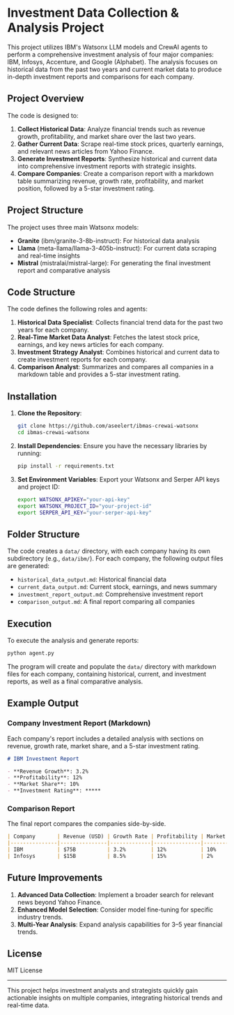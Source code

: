 
# Investment Data Collection & Analysis Project

This project utilizes IBM's Watsonx LLM models and CrewAI agents to perform a comprehensive investment analysis of four major companies: IBM, Infosys, Accenture, and Google (Alphabet). The analysis focuses on historical data from the past two years and current market data to produce in-depth investment reports and comparisons for each company.

## Project Overview

The code is designed to:
1. **Collect Historical Data**: Analyze financial trends such as revenue growth, profitability, and market share over the last two years.
2. **Gather Current Data**: Scrape real-time stock prices, quarterly earnings, and relevant news articles from Yahoo Finance.
3. **Generate Investment Reports**: Synthesize historical and current data into comprehensive investment reports with strategic insights.
4. **Compare Companies**: Create a comparison report with a markdown table summarizing revenue, growth rate, profitability, and market position, followed by a 5-star investment rating.

## Project Structure

The project uses three main Watsonx models:
- **Granite** (ibm/granite-3-8b-instruct): For historical data analysis
- **Llama** (meta-llama/llama-3-405b-instruct): For current data scraping and real-time insights
- **Mistral** (mistralai/mistral-large): For generating the final investment report and comparative analysis

## Code Structure

The code defines the following roles and agents:

1. **Historical Data Specialist**: Collects financial trend data for the past two years for each company.
2. **Real-Time Market Data Analyst**: Fetches the latest stock price, earnings, and key news articles for each company.
3. **Investment Strategy Analyst**: Combines historical and current data to create investment reports for each company.
4. **Comparison Analyst**: Summarizes and compares all companies in a markdown table and provides a 5-star investment rating.

## Installation

1. **Clone the Repository**:
   ```bash
   git clone https://github.com/aseelert/ibmas-crewai-watsonx
   cd ibmas-crewai-watsonx
   ```

2. **Install Dependencies**:
   Ensure you have the necessary libraries by running:
   ```bash
   pip install -r requirements.txt
   ```

3. **Set Environment Variables**:
   Export your Watsonx and Serper API keys and project ID:
   ```bash
   export WATSONX_APIKEY="your-api-key"
   export WATSONX_PROJECT_ID="your-project-id"
   export SERPER_API_KEY="your-serper-api-key"
   ```

## Folder Structure

The code creates a `data/` directory, with each company having its own subdirectory (e.g., `data/ibm/`). For each company, the following output files are generated:
- `historical_data_output.md`: Historical financial data
- `current_data_output.md`: Current stock, earnings, and news summary
- `investment_report_output.md`: Comprehensive investment report
- `comparison_output.md`: A final report comparing all companies

## Execution

To execute the analysis and generate reports:
```bash
python agent.py
```

The program will create and populate the `data/` directory with markdown files for each company, containing historical, current, and investment reports, as well as a final comparative analysis.

## Example Output

### Company Investment Report (Markdown)

Each company's report includes a detailed analysis with sections on revenue, growth rate, market share, and a 5-star investment rating.

```markdown
# IBM Investment Report

- **Revenue Growth**: 3.2%
- **Profitability**: 12%
- **Market Share**: 10%
- **Investment Rating**: *****
```

### Comparison Report

The final report compares the companies side-by-side.

```markdown
| Company       | Revenue (USD) | Growth Rate | Profitability | Market Share | Rating |
|---------------|---------------|-------------|---------------|--------------|--------|
| IBM           | $75B          | 3.2%        | 12%           | 10%          | *****  |
| Infosys       | $15B          | 8.5%        | 15%           | 2%           | ****   |
```

## Future Improvements

1. **Advanced Data Collection**: Implement a broader search for relevant news beyond Yahoo Finance.
2. **Enhanced Model Selection**: Consider model fine-tuning for specific industry trends.
3. **Multi-Year Analysis**: Expand analysis capabilities for 3–5 year financial trends.

## License

MIT License

---

This project helps investment analysts and strategists quickly gain actionable insights on multiple companies, integrating historical trends and real-time data.
